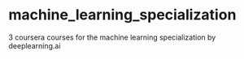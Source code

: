 # machine_learning_specialization
3 coursera courses for the machine learning specialization by deeplearning.ai
